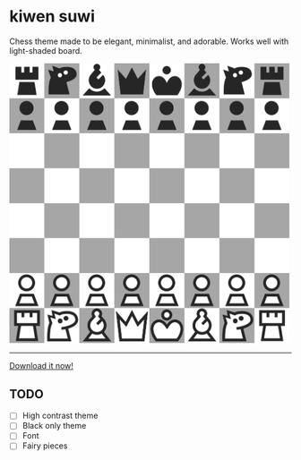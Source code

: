 # kiwen suwi

Chess theme made to be elegant, minimalist, and adorable. Works well with light-shaded board.

<img src="./version/1.000/kiwen-suwi/preview.png" width="500" alt="Chess starting arrangement with white on bottom and black on top" />

---

[Download it now!](https://github.com/neverRare/kiwen-suwi/releases)

## TODO

- [ ] High contrast theme
- [ ] Black only theme
- [ ] Font
- [ ] Fairy pieces
